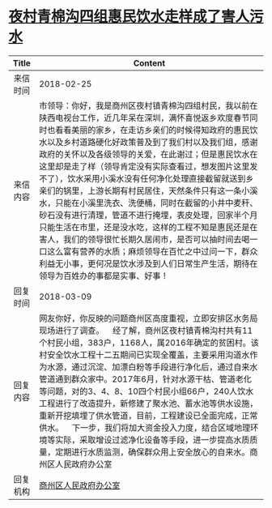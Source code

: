 # [夜村青棉沟四组惠民饮水走样成了害人污水](http://www.shangluo.gov.cn/zmhd/ldxxxx.jsp?urltype=leadermail.LeaderMailContentUrl&wbtreeid=1112&leadermailid=4560)

| Title |                                                                                                                                                                                                  Content                                                                                                                                                                                                   |
|:-----:|------------------------------------------------------------------------------------------------------------------------------------------------------------------------------------------------------------------------------------------------------------------------------------------------------------------------------------------------------------------------------------------------------------|
| 来信时间  | 2018-02-25                                                                                                                                                                                                                                                                                                                                                                                                 |
| 来信内容  | 市领导：你好，我是商州区夜村镇青棉沟四组村民，我以前在陕西电视台工作，近几年呆在深圳，满怀喜悦返乡欢度春节同时也看看美丽的家乡，在走访乡亲们的时候得知政府的惠民饮水以及乡村道路硬化好政策普及到了我们村以及我们组，感谢政府的关怀以及各级领导的关爱，在此谢过；但是惠民饮水在这里却是走了样（领导肯定没有实际查看过，想发图片这里发不了），饮水采用小溪水没有任何净化处理直接截留就送到乡亲们的锅里，上游长期有村民居住，天然条件只有这一条小溪水，只能在小溪里洗衣、洗便桶，同时在截留的小井中麦秆、砂石没有进行清理，管道不进行掩埋，表皮处理，回家半个月只能生活在市里，还是没水吃，这样的工程不知是惠民还是在害人，我们的领导很忙长期久居闹市，是否可以抽时间去喝一口这么富有营养的水质；麻烦领导在百忙之中过问一下，群众利益无小事，更何况是饮水涉及到人们日常生产生活，期待在领导为百姓办的事都是实事、好事！ |
| 回复时间  | 2018-03-09                                                                                                                                                                                                                                                                                                                                                                                                 |
| 回复内容  | 网友你好，你反映的问题商州区高度重视，立即安排区水务局现场进行了调查。    经了解，商州区夜村镇青棉沟村共有11个村民小组，383户，1168人，属2016年确定的贫困村。该村安全饮水工程十二五期间已实现全覆盖，主要采用沟道水作为水源，通过沉淀、加漂白粉等手段进行净化后，通过自来水管道通到群众家中。2017年6月，针对水源干枯、管道老化等问题，对的3、4、8、10四个村民小组66户，240人饮水工程进行了改造提升，新修建了聚水池、蓄水池等供水设施，重新开挖填埋了供水管道，目前，工程建设已全面完成，正常供水。    下一步，我们将加大资金投入力度，结合区域地理环境等实际，采取增设过滤净化设备等手段，进一步提高水质质量，定期进行水质监测，确保群众用上安全放心的自来水。商州区人民政府办公室                                                |
| 回复机构  | [商州区人民政府办公室](../../category/agencies/商州区人民政府办公室.md)                                                                                                                                                                                                                                                                                                                                                        |